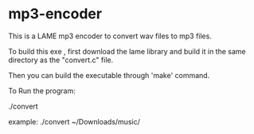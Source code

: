 # mp3-encoder
This is a LAME mp3 encoder to convert wav files to mp3 files.

To build this exe , first download the lame library and build it in the same directory as the "convert.c" file.

Then you can build the executable through 'make' command.

To Run the program:

./convert <path to the directory where wav files are>
  
  example: ./convert ~/Downloads/music/
